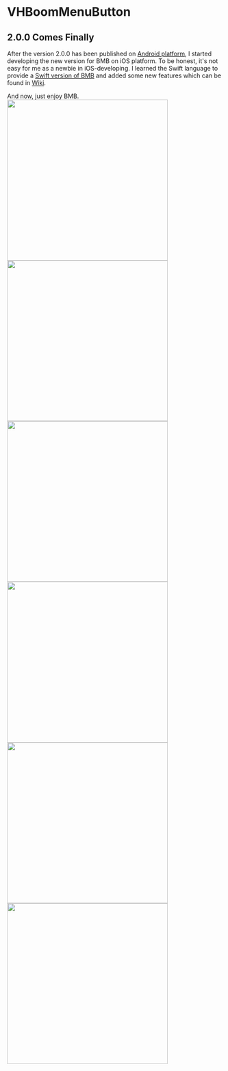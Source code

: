 # VHBoomMenuButton

## 2.0.0 Comes Finally
After the version 2.0.0 has been published on [Android platform](https://github.com/Nightonke/BoomMenu), I started developing the new version for BMB on iOS platform. To be honest, it's not easy for me as a newbie in iOS-developing. I learned the Swift language to provide a [Swift version of BMB](https://github.com/Nightonke/VHBoomMenuButton/tree/master/VHBoomMenuButtonSwift) and added some new features which can be found in [Wiki](https://github.com/Nightonke/VHBoomMenuButton/wiki).

And now, just enjoy BMB.  
<img src="https://github.com/Nightonke/VHBoomMenuButton/blob/master/Pictures/TextInsideCircleButton.gif" width="375"/>
<img src="https://github.com/Nightonke/VHBoomMenuButton/blob/master/Pictures/SquareAndPieceCornerRadius.gif" width="375"/>
<img src="https://github.com/Nightonke/VHBoomMenuButton/blob/master/Pictures/BlurBackgroundAndTip.gif" width="375"/>
<img src="https://github.com/Nightonke/VHBoomMenuButton/blob/master/Pictures/NavigationBar.gif" width="375"/>
<img src="https://github.com/Nightonke/VHBoomMenuButton/blob/master/Pictures/TableView.gif" width="375"/>
<img src="https://github.com/Nightonke/VHBoomMenuButton/blob/master/Pictures/Share.gif" width="375"/>
